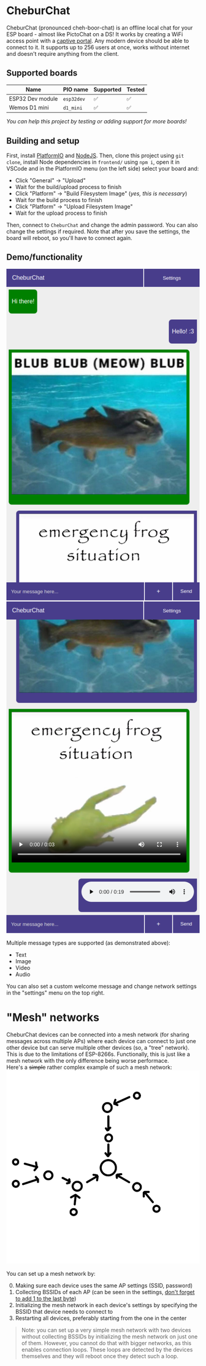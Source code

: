 # CheburChat
CheburChat (pronounced cheh-boor-chat) is an offline local chat for your ESP board - almost like PictoChat on a DS! It works by creating a WiFi access point with a [captive portal](https://en.wikipedia.org/wiki/Captive_portal). Any modern device should be able to connect to it. It supports up to 256 users at once, works without internet and doesn't require anything from the client.

## Supported boards
|Name|PIO name|Supported|Tested|
|-|-|-|-|
|ESP32 Dev module|`esp32dev`|✅|✅|
|Wemos D1 mini|`d1_mini`|✅|✅|

*You can help this project by testing or adding support for more boards!*

## Building and setup
First, install [PlatformIO](https://platformio.org/) and [NodeJS](https://nodejs.org/en). Then, clone this project using `git clone`, install Node dependencies in `frontend/` using `npm i`, open it in VSCode and in the PlatformIO menu (on the left side) select your board and:

- Click "General" -> "Upload"
- Wait for the build/upload process to finish
- Click "Platform" -> "Build Filesystem Image" (*yes, this is necessary*)
- Wait for the build process to finish
- Click "Platform" -> "Upload Filesystem Image"
- Wait for the upload process to finish

Then, connect to `CheburChat` and change the admin password. You can also change the settings if required. Note that after you save the settings, the board will reboot, so you'll have to connect again.

## Demo/functionality
![](images/2025-03-21-09-40-35.png)
![](images/2025-03-21-09-40-38.png)

Multiple message types are supported (as demonstrated above):
- Text
- Image
- Video
- Audio

You can also set a custom welcome message and change network settings in the "settings" menu on the top right.

# "Mesh" networks
CheburChat devices can be connected into a mesh network (for sharing messages across multiple APs) where each device can connect to just one other device but can serve multiple other devices (so, a "tree" network). This is due to the limitations of ESP-8266s. Functionally, this is just like a mesh network with the only difference being worse performace.\
Here's a ~~simple~~ rather complex example of such a mesh network:
![](images/2025-03-26-19-03-32.png)

You can set up a mesh network by:

0. Making sure each device uses the same AP settings (SSID, password)
1. Collecting BSSIDs of each AP (can be seen in the settings, [don't forget to add 1 to the last byte](https://github.com/espressif/esp-idf/issues/14269))
2. Initializing the mesh network in each device's settings by specifying the BSSID that device needs to connect to
3. Restarting all devices, preferably starting from the one in the center

> Note: you can set up a very simple mesh network with two devices without collecting BSSIDs by initializing the mesh network on just one of them. However, you cannot do that with bigger networks, as this enables connection loops. These loops are detected by the devices themselves and they will reboot once they detect such a loop.